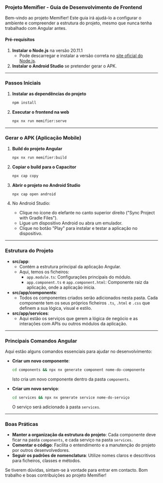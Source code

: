 ### **Projeto Memifier - Guia de Desenvolvimento de Frontend**

Bem-vindo ao projeto Memifier! Este guia irá ajudá-lo a configurar o ambiente e compreender a estrutura do projeto, mesmo que nunca tenha trabalhado com Angular antes.

#### **Pré-requisitos**

1. **Instalar o Node.js** na versão 20.11.1
   - Pode descarregar e instalar a versão correta no [site oficial do Node.js](https://nodejs.org/).
2. **Instalar o Android Studio** se pretender gerar o APK.

------

### **Passos Iniciais**

1. **Instalar as dependências do projeto**

   ```bash
   npm install
   ```

2. **Executar o frontend na web**

   ```bash
   npx nx run memifier:serve
   ```

------

### **Gerar o APK (Aplicação Mobile)**

1. **Build do projeto Angular**

   ```bash
   npx nx run memifier:build
   ```

2. **Copiar o build para o Capacitor**

   ```bash
   npx cap copy
   ```

3. **Abrir o projeto no Android Studio**

   ```bash
   npx cap open android
   ```

4. No Android Studio:

   - Clique no ícone do elefante no canto superior direito ("Sync Project with Gradle Files").
   - Ligue um dispositivo Android ou abra um emulador.
   - Clique no botão "Play" para instalar e testar a aplicação no dispositivo.

------

### **Estrutura do Projeto**

- **src/app**:
  - Contém a estrutura principal da aplicação Angular.
  - Aqui, temos os ficheiros:
    - `app.module.ts`: Configurações principais do módulo.
    - `app.component.ts` e `app.component.html`: Componente raiz da aplicação, onde a aplicação inicia.
- **src/app/components**:
  - Todos os componentes criados serão adicionados nesta pasta. Cada componente tem os seus próprios ficheiros `.ts`, `.html` e `.css` que definem a sua lógica, visual e estilo.
- **src/app/services**:
  - Aqui estão os serviços que gerem a lógica de negócio e as interações com APIs ou outros módulos da aplicação.

------

### **Principais Comandos Angular**

Aqui estão alguns comandos essenciais para ajudar no desenvolvimento:

- **Criar um novo componente**:

  ```bash
  cd components && npx nx generate component nome-do-componente
  ```

  Isto cria um novo componente dentro da pasta `components`.

- **Criar um novo serviço**:

  ```bash
  cd services && npx nx generate service nome-do-serviço
  ```

  O serviço será adicionado à pasta `services`.

------

### **Boas Práticas**

- **Manter a organização da estrutura do projeto**: Cada componente deve ficar na pasta `components`, e cada serviço na pasta `services`.
- **Comentar o código**: Facilita o entendimento e a manutenção do projeto por outros desenvolvedores.
- **Seguir os padrões de nomenclatura**: Utilize nomes claros e descritivos para ficheiros, classes e métodos.

Se tiverem dúvidas, sintam-se à vontade para entrar em contacto. Bom trabalho e boas contribuições ao projeto Memifier!